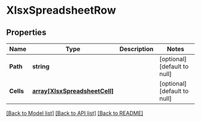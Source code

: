 # XlsxSpreadsheetRow

## Properties
Name | Type | Description | Notes
------------ | ------------- | ------------- | -------------
**Path** | **string** |  | [optional] [default to null]
**Cells** | [**array[XlsxSpreadsheetCell]**](XlsxSpreadsheetCell.md) |  | [optional] [default to null]

[[Back to Model list]](../README.md#documentation-for-models) [[Back to API list]](../README.md#documentation-for-api-endpoints) [[Back to README]](../README.md)


